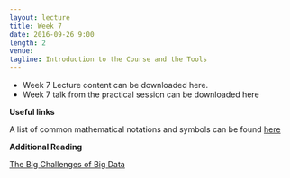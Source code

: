 ```yaml
---
layout: lecture
title: Week 7
date: 2016-09-26 9:00
length: 2
venue: 
tagline: Introduction to the Course and the Tools
---
```


* Week 7 Lecture content can be downloaded here.
* Week 7 talk from the practical session can be downloaded here

**Useful links**

A list of common mathematical notations and symbols can be found [here](https://en.wikipedia.org/wiki/List_of_mathematical_symbols)

**Additional Reading**

[The Big Challenges of Big Data](http://opendsi.cc/bioinformatics/assets/Big_Data_Biology.pdf)

